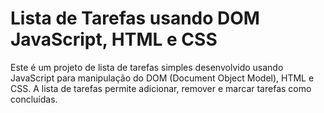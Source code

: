 # Lista de Tarefas usando DOM JavaScript, HTML e CSS

Este é um projeto de lista de tarefas simples desenvolvido usando JavaScript para manipulação do DOM (Document Object Model), HTML e CSS. A lista de tarefas permite adicionar, remover e marcar tarefas como concluídas.
